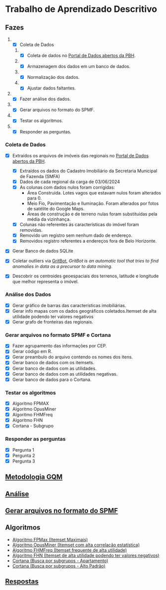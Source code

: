 # Trabalho de Aprendizado Descritivo
## Fazes

1. - [x] Coleta de Dados​
    1. - [x] Coleta de dados no ​[Portal de Dados abertos da PBH](https://ckan.pbh.gov.br/).
    2. - [x] Armazenagem dos dados em um banco de dados.​
    3. - [x] Normalização dos dados.​
    4. - [x] Ajustar dados faltantes.​
2. - [X] Fazer análise dos dados.​
3. - [X] Gerar arquivos no formato do SPMF.​
4. - [X] Testar os algoritmos.​
5. - [X] Responder as perguntas.

### Coleta de Dados​
- [x] Extraídos os arquivos de imóveis das regionais no ​[Portal de Dados abertos da PBH](https://ckan.pbh.gov.br/).
    - [x] Extraídos os dados do Cadastro Imobiliário da Secretaria Municipal de Fazenda (SMFA)
    - [x] Dados de cada regional da carga de 03/06/2024 
    - [x] As colunas com dados nulos foram corrigidas:​
       * Área Construída. Lotes vagos que estavam nulos foram alterados para 0.​
       * Meio Fio, Pavimentação e Iluminação. Foram alterados por fotos de satélite do Google Maps.​
       * Áreas de construção e de terreno nulas foram substituídas pela média da vizinhança.​
    - [x] Colunas não referentes ás características do imóvel foram removidas.​
    - [x] Removido um registro sem nenhum dado de endereço.​
    - [x] Removidos registro referentes a endereços fora de Belo Horizonte.​
- [x] Gerar Banco de dados SQLite
- [X] Coletar outliers via [GritBot](https://www.rulequest.com/gritbot-info.html), *GritBot is an automatic tool that tries to find anomalies in data as a precursor to data mining.*
- [X] Descobrir os centroides geoespaciais dos terrenos, latitude e longitude que melhor representa o imóvel.


### Análise dos Dados
- [x] Gerar gráfico de barras das características imobiliárias.
- [X] Gerar info mapas com os dados geográficos coletados.Itemset de alta utilidade podendo ter valores negativos
- [X] Gerar grafo de fronteiras das regionais.

### Gerar arquivos no formato SPMF e Cortana
- [x] Fazer agrupamento das informações por CEP.
- [X] Gerar código em R.
- [X] Gerar preambulo do arquivo contendo os nomes dos itens.
- [X] Gerar banco de dados com os itemsets.
- [X] Gerar banco de dados com as utilidades.
- [X] Gerar banco de dados com as utilidades negativas.
- [X] Gerar banco de dados para o Cortana.

### Testar os algoritmos
- [x] Algoritmo FPMAX
- [X] Algoritmo OpusMiner
- [X] Algoritmo FHMFreq
- [X] Algoritmo FHN
- [X] Cortana - Subgrupo

### Responder as perguntas
- [X] Pergunta 1
- [X] Pergunta 2
- [X] Pergunta 3

## [Metodologia GQM](gqm.md)
## [Análise](analise.md)
## [Gerar arquivos no formato do SPMF](spmf.md)
## Algoritmos
- [Algoritmo FPMax (Itemset Maximais)](algoritmos.md)
- [Algoritmo OpusMiner (Itemset com alta correlação estatística)](opusminer.md)
- [Algoritmo FHMFreq (Itemset frequente de alta utilidade)](FHMFreq.md)
- [Algoritmo FHN (Itemset de alta utilidade podendo ter valores negativos)](FHN.md)
- [Cortana (Busca por subgrupos - Apartamento)](subgrupo.md)
- [Cortana (Busca por subgrupos - Alto Padrão)](subgrupo_p5.md)
## [Respostas](respostas.md)
